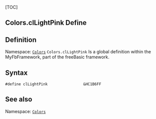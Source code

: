 [TOC]
## Colors.clLightPink Define

## Definition
Namespace: [`Colors`](Colors.md)
`Colors.clLightPink` Is a global definition within the MyFbFramework, part of the freeBasic framework.
## Syntax

```freeBasic
#define clLightPink                &HC1B6FF
```

## See also
Namespace: [`Colors`](Colors.md)
